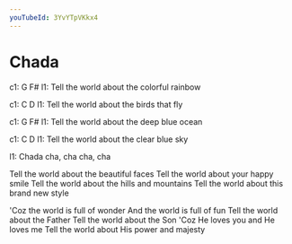 ```yaml
---
youTubeId: 3YvYTpVKkx4
---
```


# Chada

c1: G                        F#
l1: Tell the world about the colorful rainbow

c1: C                        D
l1: Tell the world about the birds that fly

c1: G                        F#
l1: Tell the world about the deep blue ocean

c1: C                        D
l1: Tell the world about the clear blue sky


l1: Chada
cha, cha
cha, cha

Tell the world about the beautiful faces
Tell the world about your happy smile
Tell the world about the hills and mountains
Tell the world about this brand new style

'Coz the world is full of wonder
And the world is full of fun
Tell the world about the Father
Tell the world about the Son
'Coz He loves you and He loves me
Tell the world about His power and majesty